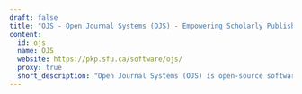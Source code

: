 ```yaml
---
draft: false
title: "OJS - Open Journal Systems (OJS) - Empowering Scholarly Publishing Worldwide"
content:
  id: ojs
  name: OJS
  website: https://pkp.sfu.ca/software/ojs/
  proxy: true
  short_description: "Open Journal Systems (OJS) is open-source software for managing scholarly journals, offering submission, peer review, editorial workflows, and global indexing."
---
```

